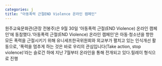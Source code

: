 ```yaml
---
categories: j
title: "아동폭력 근절END Violence 온라인 캠페인"
---
```

원주교육문화관(관장 전봉주)은 9월 30일 &lsquo;아동폭력 근절(END Violence) 온라인 캠페인&rsquo;에 동참했다.&lsquo;아동폭력 근절(END Violence) 온라인 캠페인&rsquo;은 아동&middot;청소년을 향한 모든 폭력을 근절시키기 위해 유니세프한국위원회와 외교부가 펼치고 있는 인식개선 활동으로, &lsquo;폭력을 멈추게 하는 것은 바로 우리의 관심입니다(Take action, stop violence)&rsquo;라는 슬로건 하에 지난 7월부터 온라인을 통해 전개되고 있다.릴레이 형식으로 진행